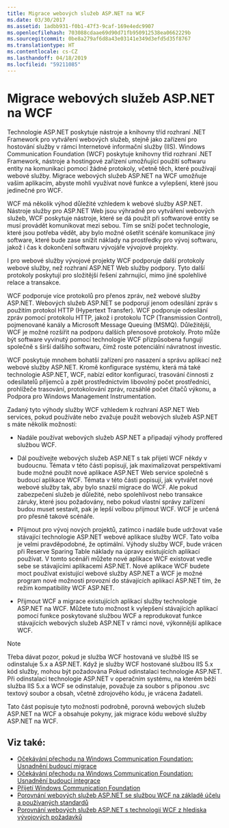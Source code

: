 ```yaml
---
title: Migrace webových služeb ASP.NET na WCF
ms.date: 03/30/2017
ms.assetid: 1adbb931-f0b1-47f3-9caf-169e4edc9907
ms.openlocfilehash: 703088cdaae69d90d71fb950912538ea0662229b
ms.sourcegitcommit: 0be8a279af6d8a43e03141e349d3efd5d35f8767
ms.translationtype: HT
ms.contentlocale: cs-CZ
ms.lasthandoff: 04/18/2019
ms.locfileid: "59211085"
---
```

# <a name="migrating-aspnet-web-services-to-wcf"></a>Migrace webových služeb ASP.NET na WCF
Technologie ASP.NET poskytuje nástroje a knihovny tříd rozhraní .NET Framework pro vytváření webových služeb, stejně jako zařízení pro hostování služby v rámci Internetové informační služby (IIS). Windows Communication Foundation (WCF) poskytuje knihovny tříd rozhraní .NET Framework, nástroje a hostingové zařízení umožňující použití softwaru entity na komunikaci pomocí žádné protokoly, včetně těch, které používají webové služby.  Migrace webových služeb ASP.NET na WCF umožňuje vašim aplikacím, abyste mohli využívat nové funkce a vylepšení, které jsou jedinečné pro WCF.  
  
 WCF má několik výhod důležité vzhledem k webové služby ASP.NET. Nástroje služby pro ASP.NET Web jsou výhradně pro vytváření webových služeb, WCF poskytuje nástroje, které se dá použít při softwarové entity se musí provádět komunikovat mezi sebou. Tím se sníží počet technologie, které jsou potřeba vědět, aby bylo možné ošetřit scénáře komunikace jiný software, které bude zase snížit náklady na prostředky pro vývoj softwaru, jakož i čas k dokončení softwaru vývojáře vývojové projekty.  
  
 I pro webové služby vývojové projekty WCF podporuje další protokoly webové služby, než rozhraní ASP.NET Web služby podpory. Tyto další protokoly poskytují pro složitější řešení zahrnující, mimo jiné spolehlivé relace a transakce.  
  
 WCF podporuje více protokolů pro přenos zpráv, než webové služby ASP.NET. Webových služeb ASP.NET se podporují jenom odesílání zpráv s použitím protokol HTTP (Hypertext Transfer). WCF podporuje odesílání zpráv pomocí protokolu HTTP, jakož i protokolu TCP (Transmission Control), pojmenované kanály a Microsoft Message Queuing (MSMQ). Důležitější, WCF je možné rozšířit na podporu dalších přenosové protokoly. Proto může být software vyvinutý pomocí technologie WCF přizpůsobena fungují společně s širší dalšího softwaru, čímž roste potenciální návratnost investic.  
  
 WCF poskytuje mnohem bohatší zařízení pro nasazení a správu aplikací než webové služby ASP.NET. Kromě konfigurace systému, která má také technologie ASP.NET, WCF, nabízí editor konfigurací, trasování činnosti z odesílatelů příjemců a zpět prostřednictvím libovolný počet prostředníci, prohlížeče trasování, protokolování zpráv, rozsáhlé počet čítačů výkonu, a Podpora pro Windows Management Instrumentation.  
  
 Zadaný tyto výhody služby WCF vzhledem k rozhraní ASP.NET Web services, pokud používáte nebo zvažuje použít webových služeb ASP.NET s máte několik možností:  
  
-   Nadále používat webových služeb ASP.NET a připadají výhody proffered službou WCF.  
  
-   Dál používejte webových služeb ASP.NET s tak přijetí WCF někdy v budoucnu. Témata v této části popisují, jak maximalizovat perspektivami bude možné použít nové aplikace ASP.NET Web service společně s budoucí aplikace WCF. Témata v této části popisují, jak vytvářet nové webové služby tak, aby bylo snazší migrace do WCF. Ale pokud zabezpečení služeb je důležité, nebo spolehlivost nebo transakce záruky, které jsou požadovány, nebo pokud vlastní správy zařízení budou muset sestavit, pak je lepší volbou přijmout WCF. WCF je určená pro přesně takové scénáře.  
  
-   Přijmout pro vývoj nových projektů, zatímco i nadále bude udržovat vaše stávající technologie ASP.NET webové aplikace služby WCF. Tato volba je velmi pravděpodobné, že optimální. Výhody služby WCF, bude vrácen při Reserve Sparing Table náklady na úpravy existujících aplikací používat. V tomto scénáři můžete nové aplikace WCF existovat vedle sebe se stávajícími aplikacemi ASP.NET. Nové aplikace WCF budete moct používat existující webové služby ASP.NET a WCF je možné program nové možnosti provozní do stávajících aplikací ASP.NET tím, že režim kompatibility WCF ASP.NET.  
  
-   Přijmout WCF a migrace existujících aplikací služby technologie ASP.NET na WCF. Můžete tuto možnost k vylepšení stávajících aplikací pomocí funkce poskytované službou WCF a reprodukovat funkce stávajících webových služeb ASP.NET v rámci nové, výkonnější aplikace WCF.  
  
> [!NOTE]
>  Třeba dávat pozor, pokud je služba WCF hostovaná ve službě IIS se odinstaluje 5.x a ASP.NET. Když je služby WCF hostované službou IIS 5.x kód služby, mohou být požadována Pokud odinstalaci technologie ASP.NET. Při odinstalaci technologie ASP.NET v operačním systému, na kterém běží služba IIS 5.x a WCF se odinstaluje, považuje za soubor s příponou .svc textový soubor a obsah, včetně zdrojového kódu, je vrácena žadateli.  
  
 Tato část popisuje tyto možnosti podrobně, porovná webových služeb ASP.NET na WCF a obsahuje pokyny, jak migrace kódu webové služby ASP.NET na WCF.  
  
## <a name="see-also"></a>Viz také:

- [Očekávání přechodu na Windows Communication Foundation: Usnadnění budoucí migrace](../../../../docs/framework/wcf/feature-details/anticipating-adopting-wcf-migration.md)
- [Očekávání přechodu na Windows Communication Foundation: Usnadnění budoucí integrace](../../../../docs/framework/wcf/feature-details/anticipating-adopting-the-wcf-easing-future-integration.md)
- [Přijetí Windows Communication Foundation](../../../../docs/framework/wcf/feature-details/adopting-wcf.md)
- [Porovnání webových služeb ASP.NET se službou WCF na základě účelu a používaných standardů](../../../../docs/framework/wcf/feature-details/comparing-aspnet-web-services-to-wcf-based-on-purpose-and-standards-used.md)
- [Porovnání webových služeb ASP.NET s technologií WCF z hlediska vývojových požadavků](../../../../docs/framework/wcf/feature-details/comparing-aspnet-web-services-to-wcf-based-on-development.md)
